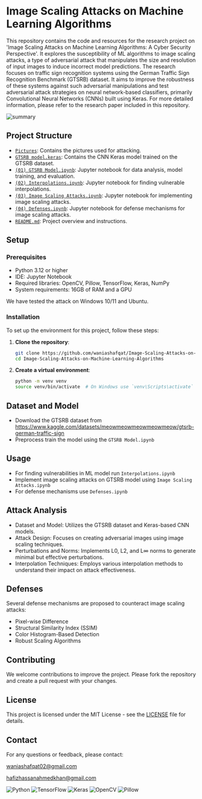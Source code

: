 # Image Scaling Attacks on Machine Learning Algorithms

This repository contains the code and resources for the research project on 'Image Scaling Attacks on Machine Learning Algorithms: A Cyber Security Perspective'. It explores the susceptibility of ML algorithms to image scaling attacks, a type of adversarial attack that manipulates the size and resolution of input images to induce incorrect model predictions. The research focuses on traffic sign recognition systems using the German Traffic Sign Recognition Benchmark (GTSRB) dataset. It aims to improve the robustness of these systems against such adversarial manipulations and test adversarial attack strategies on neural network-based classifiers, primarily Convolutional Neural Networks (CNNs) built using Keras. For more detailed information, please refer to the research paper included in this repository.


![summary](https://github.com/waniashafqat/Image-Scaling-Attacks-on-Machine-Learning-Algorithms/assets/73712563/86a8d143-cb09-43a0-9c50-0b0dabddb0ef)


## Project Structure
- [`Pictures`](./Pictures): Contains the pictures used for attacking.
- [`GTSRB model.keras`](./GTSRB%20model.keras): Contains the CNN Keras model trained on the GTSRB dataset.
- [`(01) GTSRB Model.ipynb`](./%2801%29%20GTSRB%20Model.ipynb): Jupyter notebook for data analysis, model training, and evaluation.
- [`(02) Interpolations.ipynb`](./%2802%29%20Interpolations.ipynb): Jupyter notebook for finding vulnerable interpolations.
- [`(03) Image Scaling Attacks.ipynb`](./%2803%29%20Image%20Scaling%20Attacks.ipynb): Jupyter notebook for implementing image scaling attacks.
- [`(04) Defenses.ipynb`](./%2804%29%20Defenses.ipynb): Jupyter notebook for defense mechanisms for image scaling attacks.
- [`README.md`](./README.md): Project overview and instructions.


## Setup
### Prerequisites
- Python 3.12 or higher
- IDE: Jupyter Notebook
- Required libraries: OpenCV, Pillow, TensorFlow, Keras, NumPy
- System requirements: 16GB of RAM and a GPU

We have tested the attack on Windows 10/11 and Ubuntu.

### Installation
To set up the environment for this project, follow these steps:

1. **Clone the repository**:
   ```bash
   git clone https://github.com/waniashafqat/Image-Scaling-Attacks-on-Machine-Learning-Algorithms.git
   cd Image-Scaling-Attacks-on-Machine-Learning-Algorithms
   ```

2. **Create a virtual environment**:
   ```bash
   python -m venv venv
   source venv/bin/activate  # On Windows use `venv\Scripts\activate`
   ```

## Dataset and Model
* Download the GTSRB dataset from https://www.kaggle.com/datasets/meowmeowmeowmeowmeow/gtsrb-german-traffic-sign
* Preprocess train the model using the `GTSRB Model.ipynb`

## Usage
* For finding vulnerabilities in ML model run `Interpolations.ipynb`
* Implement image scaling attacks on GTSRB model using `Image Scaling Attacks.ipynb`
* For defense mechanisms use `Defenses.ipynb`

## Attack Analysis
- Dataset and Model: Utilizes the GTSRB dataset and Keras-based CNN models.
- Attack Design: Focuses on creating adversarial images using image scaling techniques.
- Perturbations and Norms: Implements L0, L2, and L∞ norms to generate minimal but effective perturbations.
- Interpolation Techniques: Employs various interpolation methods to understand their impact on attack effectiveness.

## Defenses
Several defense mechanisms are proposed to counteract image scaling attacks:
- Pixel-wise Difference
- Structural Similarity Index (SSIM)
- Color Histogram-Based Detection
- Robust Scaling Algorithms

## Contributing
We welcome contributions to improve the project. Please fork the repository and create a pull request with your changes.

## License
This project is licensed under the MIT License - see the [LICENSE](LICENSE) file for details.

## Contact
For any questions or feedback, please contact:

[waniashafqat02@gmail.com](mailto:waniashafqat02@gmail.com)

[hafizhassanahmedkhan@gmail.com](mailto:hafizhassanahmedkha@gmail.com)

![Python](https://img.shields.io/badge/python-3.12%2B-blue)
![TensorFlow](https://img.shields.io/badge/TensorFlow-2.0%2B-orange)
![Keras](https://img.shields.io/badge/Keras-2.3.0%2B-red)
![OpenCV](https://img.shields.io/badge/OpenCV-4.1.2.30%2B-brightgreen)
![Pillow](https://img.shields.io/badge/Pillow-6.2.1%2B-green)
